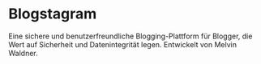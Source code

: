 # Blogstagram
Eine sichere und benutzerfreundliche Blogging-Plattform für Blogger, die Wert auf Sicherheit und Datenintegrität legen. Entwickelt von Melvin Waldner.
